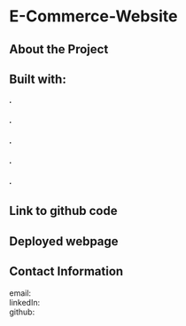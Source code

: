 # E-Commerce-Website

## About the Project



## Built with:
#### ∙
#### ∙
#### ∙
#### ∙
#### ∙

## Link to github code



## Deployed webpage



## Contact Information

email: 
<br>
linkedIn: 
<br>
github: 

